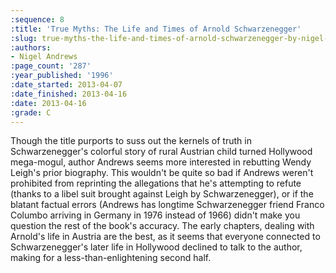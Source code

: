 ```yaml
---
:sequence: 8
:title: 'True Myths: The Life and Times of Arnold Schwarzenegger'
:slug: true-myths-the-life-and-times-of-arnold-schwarzenegger-by-nigel-andrews
:authors:
- Nigel Andrews
:page_count: '287'
:year_published: '1996'
:date_started: 2013-04-07
:date_finished: 2013-04-16
:date: 2013-04-16
:grade: C
---
```

Though the title purports to suss out the kernels of truth in Schwarzenegger's colorful story of rural Austrian child turned Hollywood mega-mogul, author Andrews seems more interested in rebutting Wendy Leigh's prior biography. This wouldn't be quite so bad if Andrews weren't prohibited from reprinting the allegations that he's attempting to refute (thanks to a libel suit brought against Leigh by Schwarzenegger), or if the blatant factual errors (Andrews has longtime Schwarzenegger friend Franco Columbo arriving in Germany in 1976 instead of 1966) didn't make you question the rest of the book's accuracy. The early chapters, dealing with Arnold's life in Austria are the best, as it seems that everyone connected to Schwarzenegger's later life in Hollywood declined to talk to the author, making for a less-than-enlightening second half.